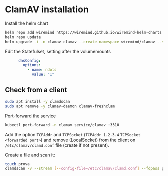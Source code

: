 # ClamAV installation

Install the helm chart

```bash
helm repo add wiremind https://wiremind.github.io/wiremind-helm-charts
helm repo update
helm upgrade -i -n clamav clamav --create-namespace wiremind/clamav --set resources.limits.cpu=100m --set resources.limits.memory=256Mi --set resources.requests.cpu=50m --set resources.requests.memory=128Mi --set hpa.memory=80 --set hpa.cpu=80
```

Edit the Statefulset, setting after the volumemounts

```yaml
      dnsConfig:
        options:
          - name: ndots
            value: "1"
```

## Check from a client

```bash
sudo apt install -y clamdscan
sudo apt remove -y clamav-daemon clamav-freshclam
```

Port-forward the service

```bash
kubectl port-forward -n clamav service/clamav :3310
```

Add the option `TCPAddr` and `TCPSocket` (`TCPAddr 1.2.3.4` `TCPSocket <forwarded port>`) and remove (LocalSocket) from the client on `/etc/clamav/clamd.conf` file (create if not present).

Create a file and scan it:

```bash
touch prova
clamdscan -v --stream [--config-file=/etc/clamav/clamd.conf] --fdpass prova
```
